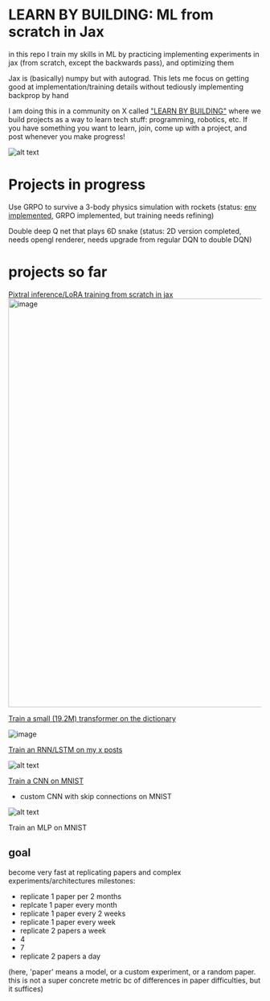 # LEARN BY BUILDING: ML from scratch in Jax

in this repo I train my skills in ML by practicing implementing experiments in jax (from scratch, except the backwards pass), and optimizing them

Jax is (basically) numpy but with autograd. This lets me focus on getting good at implementation/training details without tediously implementing backprop by hand

I am doing this in a community on X called ["LEARN BY BUILDING"](https://x.com/i/communities/1860178670687818191) where we build projects as a way to learn tech stuff: programming, robotics, etc. If you have something you want to learn, join, come up with a project, and post whenever you make progress!

![alt text](res/lbb.png)


# Projects in progress

Use GRPO to survive a 3-body physics simulation with rockets (status: [env implemented](https://x.com/dnbt777/status/1880936088648458420), GRPO implemented, but training needs refining)

Double deep Q net that plays 6D snake (status: 2D version completed, needs opengl renderer, needs upgrade from regular DQN to double DQN)


# projects so far

[Pixtral inference/LoRA training from scratch in jax](https://github.com/dnbt777/jax_pixtral)
<img width="919" height="813" alt="image" src="https://github.com/user-attachments/assets/d056636f-30c7-48ce-8b57-89f1a06dc2d8" />





[Train a small (19.2M) transformer on the dictionary](https://x.com/dnbt777/status/1880140034239807640)

![image](https://github.com/user-attachments/assets/dc191b53-95ff-48ec-9798-9957d9dc649b)



[Train an RNN/LSTM on my x posts](FINISHED/LSTM/LSTM.md)

![alt text](res/dann.png)


[Train a CNN on MNIST](https://x.com/dnbt777/status/1861678239602913395)
  - custom CNN with skip connections on MNIST

![alt text](res/cnn_post.png)

Train an MLP on MNIST


## goal
become very fast at replicating papers and complex experiments/architectures
milestones:
- replicate 1 paper per 2 months
- replcate 1 paper every month
- replicate 1 paper every 2 weeks
- replicate 1 paper every week
- replicate 2 papers a week
- 4
- 7
- replicate 2 papers a day

(here, 'paper' means a model, or a custom experiment, or a random paper. this is not a super concrete metric bc of differences in paper difficulties, but it suffices)
